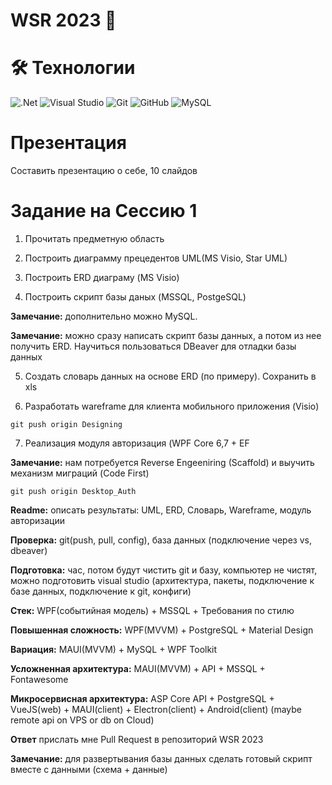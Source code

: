 # WSR 2023  🚀

#  🛠️ Технологии

![.Net](https://img.shields.io/badge/.NET-5C2D91?style=for-the-badge&logo=.net&logoColor=white)
![Visual Studio](https://img.shields.io/badge/Visual%20Studio-5C2D91.svg?style=for-the-badge&logo=visual-studio&logoColor=white)
![Git](https://img.shields.io/badge/git-%23F05033.svg?style=for-the-badge&logo=git&logoColor=white)
![GitHub](https://img.shields.io/badge/github-%23121011.svg?style=for-the-badge&logo=github&logoColor=white)
![MySQL](https://img.shields.io/badge/mysql-%2300f.svg?style=for-the-badge&logo=mysql&logoColor=white)
 
# Презентация
Составить презентацию о себе, 10 слайдов


# Задание на Сессию 1
1. Прочитать предметную область

2. Построить диаграмму прецедентов UML(MS Visio, Star UML)

3. Построить ERD диаграму (MS Visio)

4. Построить скрипт базы даных (MSSQL, PostgeSQL)

**Замечание:** дополнительно можно MySQL. 

**Замечание:** можно сразу написать скрипт базы данных, а потом из нее получить ERD. Научиться пользоваться DBeaver для отладки базы данных

5. Создать словарь данных на основе ERD (по примеру). Сохранить в xls

6. Разработать wareframe для клиента мобильного приложения (Visio)

```git push origin Designing```

7. Реализация модуля авторизация (WPF Core 6,7 + EF

**Замечание:** нам потребуется Reverse Engeeniring (Scaffold) и выучить механизм миграций (Code First)

```git push origin Desktop_Auth```

**Readme:** описать результаты: UML, ERD, Словарь, Wareframe, модуль авторизации

**Проверка:** git(push, pull, config), база данных (подключение через vs, dbeaver)

**Подготовка:** час, потом будут чистить git и базу, компьютер не чистят, можно подготовить visual studio (архитектура, пакеты, подключение к базе данных, подключение к git, конфиги)


**Стек:** WPF(событийная модель)  + MSSQL + Требования по стилю

**Повышенная сложность:** WPF(MVVM) + PostgreSQL + Material Design

**Вариация:** MAUI(MVVM) + MySQL + WPF Toolkit

**Усложненная архитектура:** MAUI(MVVM) + API + MSSQL + Fontawesome

**Микросервисная архитектура:** ASP Core API + PostgreSQL + VueJS(web) + MAUI(client) + Electron(client) + Android(client) (maybe remote api on VPS or db on Cloud)

**Ответ** прислать мне Pull Request в репозиторий WSR 2023

**Замечание:** для развертывания базы данных сделать готовый скрипт вместе с данными (схема + данные)





